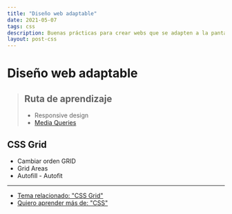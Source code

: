 ```yaml
---
title: "Diseño web adaptable"
date: 2021-05-07
tags: css
description: Buenas prácticas para crear webs que se adapten a la pantalla de los teléfonos móviles.
layout: post-css
---
```


# Diseño web adaptable

> ## Ruta de aprendizaje
> - Responsive design
> - [Media Queries](media-queries)

## CSS Grid

- Cambiar orden GRID
- Grid Areas
- Autofill - Autofit

***

- [Tema relacionado: "CSS Grid"](grid)
- [Quiero aprender más de: "CSS"](../00/css)
